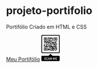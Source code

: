 # projeto-portifolio
 Portifólio Criado em HTML e CSS
 
 <a href="https://edmilsondmx.github.io/projeto-portifolio/" target="_blank" rel="external">Meu Portifólio</a>
 <img src="imagem/portifolio.png" alt="qrcode" width="50px">
